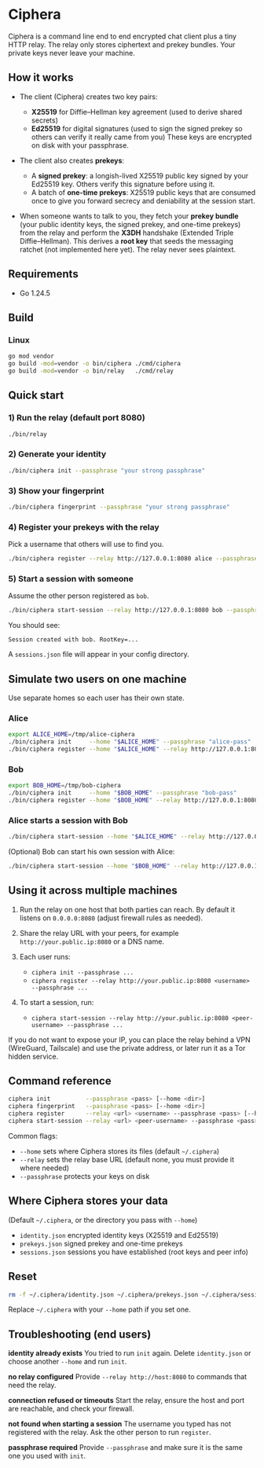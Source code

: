 # Ciphera

Ciphera is a command line end to end encrypted chat client plus a tiny HTTP relay. The relay only stores ciphertext and prekey bundles. Your private keys never leave your machine.

## How it works

* The client (Ciphera) creates two key pairs:

  * **X25519** for Diffie–Hellman key agreement (used to derive shared secrets)
  * **Ed25519** for digital signatures (used to sign the signed prekey so others can verify it really came from you)
    These keys are encrypted on disk with your passphrase.

* The client also creates **prekeys**:

  * A **signed prekey**: a longish-lived X25519 public key signed by your Ed25519 key. Others verify this signature before using it.
  * A batch of **one-time prekeys**: X25519 public keys that are consumed once to give you forward secrecy and deniability at the session start.

* When someone wants to talk to you, they fetch your **prekey bundle** (your public identity keys, the signed prekey, and one-time prekeys) from the relay and perform the **X3DH** handshake (Extended Triple Diffie–Hellman). This derives a **root key** that seeds the messaging ratchet (not implemented here yet). The relay never sees plaintext.

## Requirements

* Go 1.24.5

## Build

### Linux

```sh
go mod vendor
go build -mod=vendor -o bin/ciphera ./cmd/ciphera
go build -mod=vendor -o bin/relay   ./cmd/relay
```

## Quick start

### 1) Run the relay (default port 8080)

```sh
./bin/relay
```

### 2) Generate your identity

```sh
./bin/ciphera init --passphrase "your strong passphrase"
```

### 3) Show your fingerprint

```sh
./bin/ciphera fingerprint --passphrase "your strong passphrase"
```

### 4) Register your prekeys with the relay

Pick a username that others will use to find you.

```sh
./bin/ciphera register --relay http://127.0.0.1:8080 alice --passphrase "your strong passphrase"
```

### 5) Start a session with someone

Assume the other person registered as `bob`.

```sh
./bin/ciphera start-session --relay http://127.0.0.1:8080 bob --passphrase "your strong passphrase"
```

You should see:

```text
Session created with bob. RootKey=...
```

A `sessions.json` file will appear in your config directory.

## Simulate two users on one machine

Use separate homes so each user has their own state.

### **Alice**

```sh
export ALICE_HOME=/tmp/alice-ciphera
./bin/ciphera init     --home "$ALICE_HOME" --passphrase "alice-pass"
./bin/ciphera register --home "$ALICE_HOME" --relay http://127.0.0.1:8080 alice --passphrase "alice-pass"
```

### **Bob**

```sh
export BOB_HOME=/tmp/bob-ciphera
./bin/ciphera init     --home "$BOB_HOME" --passphrase "bob-pass"
./bin/ciphera register --home "$BOB_HOME" --relay http://127.0.0.1:8080 bob --passphrase "bob-pass"
```

### **Alice starts a session with Bob**

```sh
./bin/ciphera start-session --home "$ALICE_HOME" --relay http://127.0.0.1:8080 bob --passphrase "alice-pass"
```

(Optional) Bob can start his own session with Alice:

```sh
./bin/ciphera start-session --home "$BOB_HOME" --relay http://127.0.0.1:8080 alice --passphrase "bob-pass"
```

## Using it across multiple machines

1. Run the relay on one host that both parties can reach. By default it listens on `0.0.0.0:8080` (adjust firewall rules as needed).
2. Share the relay URL with your peers, for example `http://your.public.ip:8080` or a DNS name.
3. Each user runs:

   * `ciphera init --passphrase ...`
   * `ciphera register --relay http://your.public.ip:8080 <username> --passphrase ...`
4. To start a session, run:

   * `ciphera start-session --relay http://your.public.ip:8080 <peer-username> --passphrase ...`

If you do not want to expose your IP, you can place the relay behind a VPN (WireGuard, Tailscale) and use the private address, or later run it as a Tor hidden service.

## Command reference

```sh
ciphera init          --passphrase <pass> [--home <dir>]
ciphera fingerprint   --passphrase <pass> [--home <dir>]
ciphera register      --relay <url> <username> --passphrase <pass> [--home <dir>]
ciphera start-session --relay <url> <peer-username> --passphrase <pass> [--home <dir>]
```

Common flags:

* `--home` sets where Ciphera stores its files (default `~/.ciphera`)
* `--relay` sets the relay base URL (default none, you must provide it where needed)
* `--passphrase` protects your keys on disk

## Where Ciphera stores your data

(Default `~/.ciphera`, or the directory you pass with `--home`)

* `identity.json`   encrypted identity keys (X25519 and Ed25519)
* `prekeys.json`    signed prekey and one-time prekeys
* `sessions.json`   sessions you have established (root keys and peer info)

## Reset

```sh
rm -f ~/.ciphera/identity.json ~/.ciphera/prekeys.json ~/.ciphera/sessions.json
```

Replace `~/.ciphera` with your `--home` path if you set one.

## Troubleshooting (end users)

**identity already exists**
You tried to run `init` again. Delete `identity.json` or choose another `--home` and run `init`.

**no relay configured**
Provide `--relay http://host:8080` to commands that need the relay.

**connection refused or timeouts**
Start the relay, ensure the host and port are reachable, and check your firewall.

**not found when starting a session**
The username you typed has not registered with the relay. Ask the other person to run `register`.

**passphrase required**
Provide `--passphrase` and make sure it is the same one you used with `init`.
